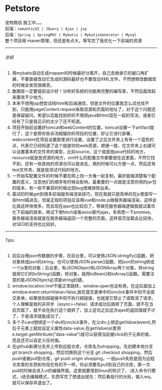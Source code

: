 # Petstore
宠物商店 施工中。。。<br />
前端：`semanticUI | JQuery | Ajax | jsp ` <br /> 
后端：`Spring | SpringMVC | Mybatis | MybatisGenerator | Mysql` <br /> 
整个项目用 maven管理，但还是有点大，等写完了我优化一下前端的资源<br /> 

-------------------------------------------------------------------------
###### 总结
1. 用mybatis自动生成mapper的时候最好分离开，自己去继承它的接口再扩展，不要直接改动它生成的源码最好也不要改动XML文件，不然想修改数据库的时候会发现很痛苦。<br /> 
2. 数据库一定要提前设计好！分析好系统的功能再完整的编写表，不然后面改起来要改不少地方。<br /> 
3. 本来不想用jsp想尝试纯html和后端通信，但是文件的位置我怎么试也找不到，只能用pageContent.request来取资源和页面的地址了，对于这个问题还是保留疑问，希望以后能找到好的不用把java和html混在一起的写法，或者已经有了只是我见识的太少了还不知道。<br /> 
4. 项目开始前设置好tomcat和webContent的位置，tomcat设置一下artifact就行了，这个是帮你告诉汤姆猫你的项目的位置，好让它进行部署，webcontent在项目设置那里进行设置，设置了之后文件夹上有有一个蓝色的点，代表它已经知道了这个就是你的web资源，顺便一提，在文件夹上右键可以设置基本的文件夹的类型，比如source，这个就是放java代码的地方，resource就是放资源的地方，xml什么的配置文件都要放在这里面，不然它找不到，还有一些其他的资源也可以放进去，用的时候可以方便一点，然后还有test文件夹，就是放测试代码的地方。<br /> 
5. 一开始写配置文件的时候不要在网上找一大堆一起复制，最好能搞清楚每个配置的意义，注意他们的顺序有时候会影响，最重要的一点就是注意你用的jar包的版本，有一些不兼容的时候出现bug很难排除出来。<br /> 
6. 面试的时候get到很多前端服务端渲染技巧，现在我就只是简单的在js里面写一些html插进去，但是正规的项目应该用vue和node.js做服务器端渲染，这样会比我这样快很多，而且现在ajax也比较旧了，等做完服务器端逻辑我就试着优化下前端的效率，再试下用fetch或者axios替代ajax，多熟悉一下promise。服务器端渲染就是在服务器端返回一个完整的页面，这样首页加载会比较快，对SEO的支持也比较好。

-------------------------------------------------------------------------
###### Tips:
1. 前后台用json传数据的步骤，在前台里，可以使用JSON.stringify()函数，把对象转成json的string，也可以使用JSON.parse()函数，把json的string转成一个js里的对象；后台里，有JSONObject和JSONArray两个对象，转string就用它们的toString()函数，转对象，就用toBean()和toArray()函数。需要注意的是JSONObject必须是string的键。
2. window.location.href不能正常跳转，window.open也没有用，在这后面加上window.event.returnValue=false,放在提交表单中的onclick事件中则不会提交表单，如果放到超链接中则不执行超链接，也就是它禁止了或取消了请求。个人理解是我的非异步（async==false）请求成功后跳转了页面，就不在当前页面了，就不会在执行这个跳转了，加上这句之后这次ajax的返回值就不计了，于是请求就能成功了。
3. 多个子card想绑定一个div的onclick事件，在父div上绑定getValue(event),然后子元素上赋给自定义属性data-value,在getValue(e)里用e.target.getAttribute("data-value")就可以获得当前被click的子元素的值，而且还可以自定义任何值。
4. 在github新建分支并上传到远程仓库，仓库名为shopping，先创建本地分支 git branch shopping，然后切换到这个分支 git checkout shopping，然后push或者pull到仓库，git push origin shopping，一般push失败是因为远程仓库里的东西和你现在有的不一样，你必须要先pull到自己的仓库，第一次pull的时候会进入vi的编辑界面，这里就要用到linux的知识了，:进入命令行模式，i进去编辑模式，东西写完了想退出就先：然后看低行的光标，输入wq，就可以保存并退出了。
